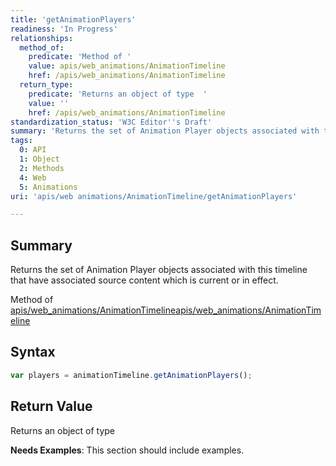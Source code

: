 ```yaml
---
title: 'getAnimationPlayers'
readiness: 'In Progress'
relationships:
  method_of:
    predicate: 'Method of '
    value: apis/web_animations/AnimationTimeline
    href: /apis/web_animations/AnimationTimeline
  return_type:
    predicate: 'Returns an object of type  '
    value: ''
    href: /apis/web_animations/AnimationTimeline
standardization_status: 'W3C Editor''s Draft'
summary: 'Returns the set of Animation Player objects associated with this timeline that have associated source content which is current or in effect.'
tags:
  0: API
  1: Object
  2: Methods
  4: Web
  5: Animations
uri: 'apis/web animations/AnimationTimeline/getAnimationPlayers'

---
```

## Summary

Returns the set of Animation Player objects associated with this timeline that have associated source content which is current or in effect.

Method of [apis/web\_animations/AnimationTimeline](/apis/web_animations/AnimationTimeline)[apis/web\_animations/AnimationTimeline](/apis/web_animations/AnimationTimeline)

## Syntax

``` js
var players = animationTimeline.getAnimationPlayers();
```

## Return Value

Returns an object of type

**Needs Examples**: This section should include examples.

